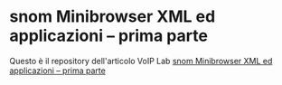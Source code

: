 snom Minibrowser XML ed applicazioni – prima parte
==================================================

Questo è il repository dell'articolo VoIP Lab [snom Minibrowser XML ed applicazioni – prima parte](http://www.snomchannel.it/index.php/snomminibrowser-xml-ed-applicazioni-part1/)
